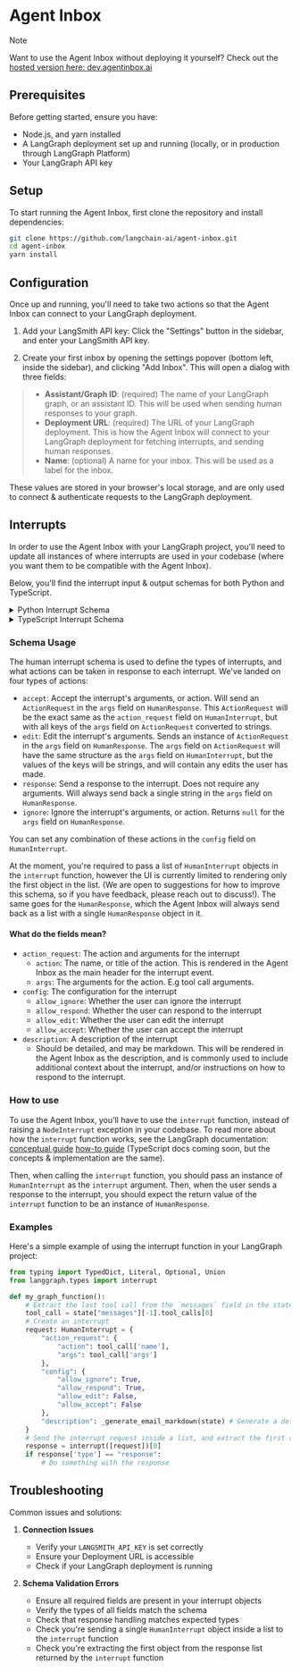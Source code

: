 # Agent Inbox

> [!NOTE]
> Want to use the Agent Inbox without deploying it yourself? Check out the [hosted version here: dev.agentinbox.ai](https://dev.agentinbox.ai/)

## Prerequisites

Before getting started, ensure you have:
- Node.js, and yarn installed
- A LangGraph deployment set up and running (locally, or in production through LangGraph Platform)
- Your LangGraph API key

## Setup

To start running the Agent Inbox, first clone the repository and install dependencies:

```bash
git clone https://github.com/langchain-ai/agent-inbox.git
cd agent-inbox
yarn install
```

## Configuration

Once up and running, you'll need to take two actions so that the Agent Inbox can connect to your LangGraph deployment.

1. Add your LangSmith API key: Click the "Settings" button in the sidebar, and enter your LangSmith API key.

2. Create your first inbox by opening the settings popover (bottom left, inside the sidebar), and clicking "Add Inbox". This will open a dialog with three fields:
  > - **Assistant/Graph ID**: (required) The name of your LangGraph graph, or an assistant ID. This will be used when sending human responses to your graph.
  > - **Deployment URL**: (required) The URL of your LangGraph deployment. This is how the Agent Inbox will connect to your LangGraph deployment for fetching interrupts, and sending human responses.
  > - **Name**: (optional) A name for your inbox. This will be used as a label for the inbox.

These values are stored in your browser's local storage, and are only used to connect & authenticate requests to the LangGraph deployment.

## Interrupts

In order to use the Agent Inbox with your LangGraph project, you'll need to update all instances of where interrupts are used in your codebase (where you want them to be compatible with the Agent Inbox).

Below, you'll find the interrupt input & output schemas for both Python and TypeScript.

<details>
<summary>Python Interrupt Schema</summary>

```python
class HumanInterruptConfig(TypedDict):
    allow_ignore: bool
    allow_respond: bool
    allow_edit: bool
    allow_accept: bool


class ActionRequest(TypedDict):
    action: str
    args: dict

class HumanInterrupt(TypedDict):
    action_request: ActionRequest
    config: HumanInterruptConfig
    description: Optional[str]


class HumanResponse(TypedDict):
    type: Literal['accept', 'ignore', 'response', 'edit']
    args: Union[None, str, ActionRequest]
```
</details>

<details>
<summary>TypeScript Interrupt Schema</summary>

```typescript
export interface HumanInterruptConfig {
  allow_ignore: boolean;
  allow_respond: boolean;
  allow_edit: boolean;
  allow_accept: boolean;
}

export interface ActionRequest {
  action: string;
  args: Record<string, any>;
}

export interface HumanInterrupt {
  action_request: ActionRequest;
  config: HumanInterruptConfig;
  description?: string;
}

export type HumanResponse = {
  type: "accept" | "ignore" | "response" | "edit";
  args: null | string | ActionRequest;
};
```
</details>

### Schema Usage

The human interrupt schema is used to define the types of interrupts, and what actions can be taken in response to each interrupt. We've landed on four types of actions:

- `accept`: Accept the interrupt's arguments, or action. Will send an `ActionRequest` in the `args` field on `HumanResponse`. This `ActionRequest` will be the exact same as the `action_request` field on `HumanInterrupt`, but with all keys of the `args` field on `ActionRequest` converted to strings.
- `edit`: Edit the interrupt's arguments. Sends an instance of `ActionRequest` in the `args` field on `HumanResponse`. The `args` field on `ActionRequest` will have the same structure as the `args` field on `HumanInterrupt`, but the values of the keys will be strings, and will contain any edits the user has made.
- `response`: Send a response to the interrupt. Does not require any arguments. Will always send back a single string in the `args` field on `HumanResponse`.
- `ignore`: Ignore the interrupt's arguments, or action. Returns `null` for the `args` field on `HumanResponse`.

You can set any combination of these actions in the `config` field on `HumanInterrupt`.

At the moment, you're required to pass a list of `HumanInterrupt` objects in the `interrupt` function, however the UI is currently limited to rendering only the first object in the list. (We are open to suggestions for how to improve this schema, so if you have feedback, please reach out to discuss!). The same goes for the `HumanResponse`, which the Agent Inbox will always send back as a list with a single `HumanResponse` object in it.

#### What do the fields mean?

- `action_request`: The action and arguments for the interrupt
  - `action`: The name, or title of the action. This is rendered in the Agent Inbox as the main header for the interrupt event.
  - `args`: The arguments for the action. E.g tool call arguments.
- `config`: The configuration for the interrupt
  - `allow_ignore`: Whether the user can ignore the interrupt
  - `allow_respond`: Whether the user can respond to the interrupt
  - `allow_edit`: Whether the user can edit the interrupt
  - `allow_accept`: Whether the user can accept the interrupt
- `description`: A description of the interrupt
  - Should be detailed, and may be markdown. This will be rendered in the Agent Inbox as the description, and is commonly used to include additional context about the interrupt, and/or instructions on how to respond to the interrupt.

### How to use

To use the Agent Inbox, you'll have to use the `interrupt` function, instead of raising a `NodeInterrupt` exception in your codebase. To read more about how the `interrupt` function works, see the LangGraph documentation: [conceptual guide](https://langchain-ai.github.io/langgraph/concepts/human_in_the_loop/#interrupt) [how-to guide](https://langchain-ai.github.io/langgraph/how-tos/human_in_the_loop/wait-user-input/) (TypeScript docs coming soon, but the concepts & implementation are the same).

Then, when calling the `interrupt` function, you should pass an instance of `HumanInterrupt` as the `interrupt` argument. Then, when the user sends a response to the interrupt, you should expect the return value of the `interrupt` function to be an instance of `HumanResponse`.

### Examples

Here's a simple example of using the interrupt function in your LangGraph project:

```python
from typing import TypedDict, Literal, Optional, Union
from langgraph.types import interrupt

def my_graph_function():
    # Extract the last tool call from the `messages` field in the state
    tool_call = state["messages"][-1].tool_calls[0]
    # Create an interrupt
    request: HumanInterrupt = {
        "action_request": {
            "action": tool_call['name'],
            "args": tool_call['args']
        },
        "config": {
            "allow_ignore": True,
            "allow_respond": True,
            "allow_edit": False,
            "allow_accept": False
        },
        "description": _generate_email_markdown(state) # Generate a detailed markdown description.
    }
    # Send the interrupt request inside a list, and extract the first response
    response = interrupt([request])[0]
    if response['type'] == "response":
        # Do something with the response
```

## Troubleshooting

Common issues and solutions:

1. **Connection Issues**
   - Verify your `LANGSMITH_API_KEY` is set correctly
   - Ensure your Deployment URL is accessible
   - Check if your LangGraph deployment is running

2. **Schema Validation Errors**
   - Ensure all required fields are present in your interrupt objects
   - Verify the types of all fields match the schema
   - Check that response handling matches expected types
   - Check you're sending a single `HumanInterrupt` object inside a list to the `interrupt` function
   - Check you're extracting the first object from the response list returned by the `interrupt` function
